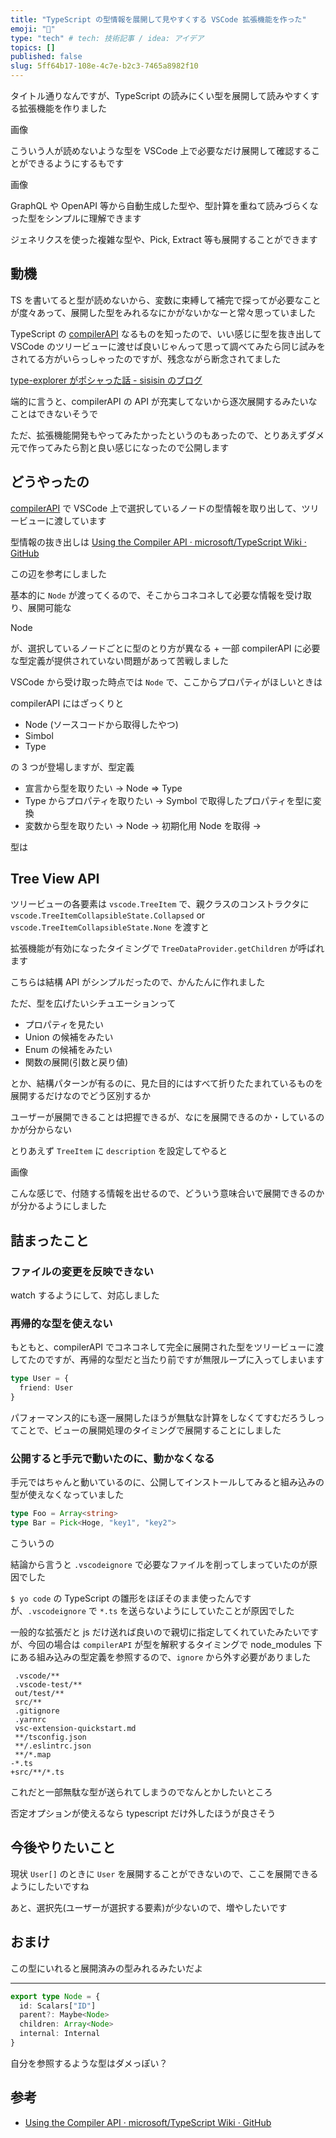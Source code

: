```yaml
---
title: "TypeScript の型情報を展開して見やすくする VSCode 拡張機能を作った"
emoji: "🌟"
type: "tech" # tech: 技術記事 / idea: アイデア
topics: []
published: false
slug: 5ff64b17-108e-4c7e-b2c3-7465a8982f10
---
```


タイトル通りなんですが、TypeScript の読みにくい型を展開して読みやすくする拡張機能を作りました

画像

こういう人が読めないような型を VSCode 上で必要なだけ展開して確認することができるようにするもです

画像

GraphQL や OpenAPI 等から自動生成した型や、型計算を重ねて読みづらくなった型をシンプルに理解できます

ジェネリクスを使った複雑な型や、Pick, Extract 等も展開することができます

## 動機

TS を書いてると型が読めないから、変数に束縛して補完で探ってが必要なことが度々あって、展開した型をみれるなにかがないかなーと常々思っていました

TypeScript の [compilerAPI](https://github.com/Microsoft/TypeScript/wiki/Using-the-Compiler-API) なるものを知ったので、いい感じに型を抜き出して VSCode のツリービューに渡せば良いじゃんって思って調べてみたら同じ試みをされてる方がいらっしゃったのですが、残念ながら断念されてました

[type-explorer がポシャった話 - sisisin のブログ](https://sisisin.hateblo.jp/entry/2020/09/12/174228)

端的に言うと、compilerAPI の API が充実してないから逐次展開するみたいなことはできないそうで

ただ、拡張機能開発もやってみたかったというのもあったので、とりあえずダメ元で作ってみたら割と良い感じになったので公開します

## どうやったの

[compilerAPI](https://github.com/Microsoft/TypeScript/wiki/Using-the-Compiler-API) で VSCode 上で選択しているノードの型情報を取り出して、ツリービューに渡しています

型情報の抜き出しは [Using the Compiler API · microsoft/TypeScript Wiki · GitHub](https://github.com/Microsoft/TypeScript/wiki/Using-the-Compiler-API#using-the-type-checker)

この辺を参考にしました

基本的に `Node` が渡ってくるので、そこからコネコネして必要な情報を受け取り、展開可能な

Node

が、選択しているノードごとに型のとり方が異なる + 一部 compilerAPI に必要な型定義が提供されていない問題があって苦戦しました

VSCode から受け取った時点では `Node` で、ここからプロパティがほしいときは

compilerAPI にはざっくりと

- Node (ソースコードから取得したやつ)
- Simbol
- Type

の 3 つが登場しますが、型定義

- 宣言から型を取りたい → Node => Type
- Type からプロパティを取りたい → Symbol で取得したプロパティを型に変換
- 変数から型を取りたい → Node → 初期化用 Node を取得 →

型は

## Tree View API

ツリービューの各要素は `vscode.TreeItem` で、親クラスのコンストラクタに `vscode.TreeItemCollapsibleState.Collapsed` or `vscode.TreeItemCollapsibleState.None` を渡すと

拡張機能が有効になったタイミングで `TreeDataProvider.getChildren` が呼ばれます

こちらは結構 API がシンプルだったので、かんたんに作れました

ただ、型を広げたいシチュエーションって

- プロパティを見たい
- Union の候補をみたい
- Enum の候補をみたい
- 関数の展開(引数と戻り値)

とか、結構パターンが有るのに、見た目的にはすべて折りたたまれているものを展開するだけなのでどう区別するか

ユーザーが展開できることは把握できるが、なにを展開できるのか・しているのかが分からない

とりあえず `TreeItem` に `description` を設定してやると

画像

こんな感じで、付随する情報を出せるので、どういう意味合いで展開できるのかが分かるようにしました

## 詰まったこと

### ファイルの変更を反映できない

watch するようにして、対応しました

### 再帰的な型を使えない

もともと、compilerAPI でコネコネして完全に展開された型をツリービューに渡してたのですが、再帰的な型だと当たり前ですが無限ループに入ってしまいます

```ts
type User = {
  friend: User
}
```

パフォーマンス的にも逐一展開したほうが無駄な計算をしなくてすむだろうしってことで、ビューの展開処理のタイミングで展開することにしました

### 公開すると手元で動いたのに、動かなくなる

手元ではちゃんと動いているのに、公開してインストールしてみると組み込みの型が使えなくなっていました

```ts
type Foo = Array<string>
type Bar = Pick<Hoge, "key1", "key2">
```

こういうの

結論から言うと `.vscodeignore` で必要なファイルを削ってしまっていたのが原因でした

`$ yo code` の TypeScript の雛形をほぼそのまま使ったんですが、`.vscodeignore` で `*.ts` を送らないようにしていたことが原因でした

一般的な拡張だと js だけ送れば良いので親切に指定してくれていたみたいですが、今回の場合は `compilerAPI` が型を解釈するタイミングで node_modules 下にある組み込みの型定義を参照するので、`ignore` から外す必要がありました

```diff:.gitignore
 .vscode/**
 .vscode-test/**
 out/test/**
 src/**
 .gitignore
 .yarnrc
 vsc-extension-quickstart.md
 **/tsconfig.json
 **/.eslintrc.json
 **/*.map
-*.ts
+src/**/*.ts
```

これだと一部無駄な型が送られてしまうのでなんとかしたいところ

否定オプションが使えるなら typescript だけ外したほうが良さそう

## 今後やりたいこと

現状 `User[]` のときに `User` を展開することができないので、ここを展開できるようにしたいですね

あと、選択先(ユーザーが選択する要素)が少ないので、増やしたいです

## おまけ

この型にいれると展開済みの型みれるみたいだよ

---

```ts
export type Node = {
  id: Scalars["ID"]
  parent?: Maybe<Node>
  children: Array<Node>
  internal: Internal
}
```

自分を参照するような型はダメっぽい？

## 参考

- [Using the Compiler API · microsoft/TypeScript Wiki · GitHub](https://github.com/Microsoft/TypeScript/wiki/Using-the-Compiler-API)
